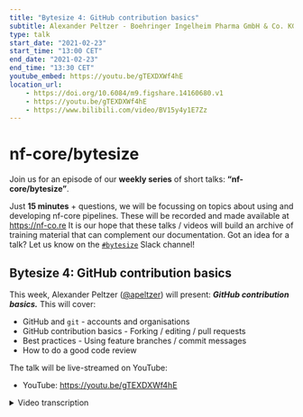 ```yaml
---
title: "Bytesize 4: GitHub contribution basics"
subtitle: Alexander Peltzer - Boehringer Ingelheim Pharma GmbH & Co. KG, Germany
type: talk
start_date: "2021-02-23"
start_time: "13:00 CET"
end_date: "2021-02-23"
end_time: "13:30 CET"
youtube_embed: https://youtu.be/gTEXDXWf4hE
location_url:
    - https://doi.org/10.6084/m9.figshare.14160680.v1
    - https://youtu.be/gTEXDXWf4hE
    - https://www.bilibili.com/video/BV15y4y1E7Zz
---
```


# nf-core/bytesize

Join us for an episode of our **weekly series** of short talks: **“nf-core/bytesize”**.

Just **15 minutes** + questions, we will be focussing on topics about using and developing nf-core pipelines.
These will be recorded and made available at <https://nf-co.re>
It is our hope that these talks / videos will build an archive of training material that can complement our documentation. Got an idea for a talk? Let us know on the [`#bytesize`](https://nfcore.slack.com/channels/bytesize) Slack channel!

## Bytesize 4: GitHub contribution basics

This week, Alexander Peltzer ([@apeltzer](http://github.com/apeltzer/)) will present: _**GitHub contribution basics.**_
This will cover:

* GitHub and `git` - accounts and organisations
* GitHub contribution basics - Forking / editing / pull requests
* Best practices - Using feature branches / commit messages
* How to do a good code review

The talk will be live-streamed on YouTube:

* YouTube: <https://youtu.be/gTEXDXWf4hE>

<details markdown="1"><summary>Video transcription</summary>

**Note: This text has been edited to make it more suitable for reading.**

We're going to cover a bit of GitHub contribution basics today, as well as some basic introduction into git for beginners. This won't cover everything, so it's targeted towards beginners in that sense, but there are most likely parts that we cannot cover today because of the limited time that we have.

So we're going to start with the basics of Git, then cover a bit of how we can actively contribute to nf-core in Github, go over to some best practices and finally learn how we can contribute and collaborate productively because this is something that most beginners struggle with a bit. We will cover code review, do's and don'ts while reviewing code, and what should ideally be done while reviewing.

Let’s start by understanding git. [Git](https://git-scm.com/docs) is a free and open source version control system that most people know at least to some extent. It's quite powerful, so even long time users that have dealt with it for years still seem to learn new things. There are some very advanced features in Git that can help organize code or documentation in a version controlled manner very efficiently. The basic features are actually not too complicated to use and there are also graphical user-interfaces that help people set up git in general if they want to finally adopt it. There are also a lot of [how-to's and introductions for beginners](https://training.github.com/) available on Github to cover most of the cases and also explain things. You could also just use google for a query to learn more about Git.  

A few things that are common nomenclature in Git are commits and repositories (or short repos). So if you're talking with people in nf-core, they might refer to things like a repo; just to point you towards one, so a repository is basically a project where your code is stored. An example would be the [nf-core/rnaseq](https://github.com/nf-core/rnaseq) repository that hosts all the code for the RNA pipeline. We have many of these repositories or repos. For example each of the pipelines has a separate one, but we also have repositories that host code for our web page, some documentation or some test data sets so this is something that is a repository. A commit is a package of changes that are actually applied to a repository. A set of logical edits that are chunked together and can be committed to my repository so that they can be within this version control system.

The git tree of a repository can have branches so my repository might have different separate branches, which is kind of a way to organise code in the repository, so people can have a look at that later.

This slide shows some of the basic git commands. We have `git clone` which means downloader; `git add`, which means stage changes that I have already made, like adding a new file for example; ready to commit; `git commit` is actually then adding this to the yeah more or less adding this to the repository with a comment. So I can actually comment on that, I can say I’ve added this file which would be quite a nice commit, write a message because that means that people know what I’ve done through this comment. Then I can also `git push`, which means I can push these changes to the repository. If somebody else made some changes in the web for example on a repository that I actually want to integrate with my local copy of of the repository I can do a `git pull`, which will pull these from there. There is also some additional vocabulary here that people would like to probably see a bit about; “PR” means pull request and fork means a derivative copy, so I can fork a repository that is present on Github and make a copy for my own that I can work on independently, I could continue development on that and never return to the original repository. That happens, people abandon projects quite frequently, but I could also use that to develop my own type of feature - let's say mapping methods, changes to a pipeline or something like that and send them back to the main repository via a pull request. [4:27](https://youtu.be/gTEXDXWf4hE?list=PL3xpfTVZLcNiSvvPWORbO32S1WDJqKp1e&t=265)

All of this sounds a bit more complicated than it actually is, so basically it is something that one learns most easily by doing. Most people get along with just these five commands, but there's very excellent tutorials, even interactive ones where you can actually train, and try out more complicated things if you want. Of course we use branches quite efficiently, so we have typically at least three branches per repository per pipeline in this case so we have a dev branch, this is where all the development code is and all the pull requests usually end up.

We have a master branch, this contains the stable releases only. This is what Nextflow typically pulls if you run a pipeline. We have a TEMPLATE branch that keeps template functionality that we develop in the nf-core tools. In sync uses a special sync approach that we've been developing in the team using the nf-core bot approach. [6:43](https://youtu.be/gTEXDXWf4hE?list=PL3xpfTVZLcNiSvvPWORbO32S1WDJqKp1e&t=403)

The next point in this talk is Github. So Github is as you might know from the name is a hub for hosting git repositories, so it is a cloud-based git repository hosting service. Some users refer to it as a social network for developers. You can share and collaborate on code, you can interact on or with code and also add documentation, plus a lot of other things that i won't cover today. The basic functionality is very accessible and easy to work with. The basic account of github is free, a pro account is free if you're an academic user or working for some academic licensing. The basic stuff is easy to learn, but the advanced stuff like continuous integration services and integration of slack and other plugins has a steeper learning curve. This will be partially covered in an upcoming bytesize talk.

For a basic overview on what Github looks like, log on!

Here’s my login now so you'll see some recent activity in the middle, you see some recommendations like repositories that you might be interested in, notifications etc. It's quite quite easy to understand; you can even search for things - repositories, or create new ones. So it's not that difficult to actually get into, again, the account is free even if you're just using a basic github account. Most of the functionality is available only if you're logged in so you definitely need an account. The differentiation that is kind of crucial and some beginners seem to have issues with differentiating between personal and organisational accounts. apelzer is my personal account, and our organisational account is nf-core, which hosts all of the code for the nf core organization. Multiple people with the individual accounts can however, contribute to that organization and that's exactly how we structured that in the past to keep code that is developed within the scope of nf-core within nf-core and not within private accounts of individuals. [8:26](https://youtu.be/gTEXDXWf4hE?list=PL3xpfTVZLcNiSvvPWORbO32S1WDJqKp1e&t=506)

Personal and organisational accounts can however have many repositories within them so one is not limited to just having either one of them, it is possible to have multiple within each of these type of accounts.

If you visit the nf-core organisation on github, you will see that we have 61 repositories with around 250 people, five teams, a couple of projects, some repositories - type here on find a repository and you'll see that whatever you typed in will hopefully be found. [10:03](https://youtu.be/gTEXDXWf4hE?list=PL3xpfTVZLcNiSvvPWORbO32S1WDJqKp1e&t=603)

The basics of how you can actually contribute actively on Github is following this example workflow that I found on the web, which is called [fork and branch tutorial](https://blog.scottlowe.org/2015/01/27/using-fork-branch-git-workflow/). It is based on a tutorial that someone else actually made, so I'm sharing it in a link here and all the credits actually go to that person whose efforts those are. This Github contribution basic that assumes that you have a Github account and that you're a member of the nf-core organisation. Otherwise certain steps of what I'm going to display now are not working well. So this Github contribution basics basically starts with forking a repository, so imagine you want to contribute to an existing pipeline, for example Sarek or Eager. Then you first have to start by making a copy of that repository,  a copy which makes it possible to later on also add some pull requests. That can be done using a so-called fork, which is then basically you can go on the web page of the particular pipeline that you're interested in, and on the top right you will see that nice little fork button here. You click on it and then you have to specify where to fork this repository. So what people usually do is they don't fork it to other organisation accounts that you might have access to but they actually fork to their own private accounts. [10:42](https://youtu.be/gTEXDXWf4hE?list=PL3xpfTVZLcNiSvvPWORbO32S1WDJqKp1e&t=643)

I selected myself, then things are running for a couple of seconds and then you will see that there is a link to the copy made, which is also listed in the main repository here as a fork of the original repository in nf-core you can actually start working on. [11:08](https://youtu.be/gTEXDXWf4hE?list=PL3xpfTVZLcNiSvvPWORbO32S1WDJqKp1e&t=668)

So after we made that fork, we can make a local clone of that to work on this pipeline so we have two versions of the repository, the nf-core one and our own and now we can work on adding bits here and there. So the first step we will have to do then is remember the basic Git introduction. We have to clone it, download it to our local machine. So what I do here is hit clone and I type the url; it takes a couple of seconds depending on the pipeline size and then you hopefully have a local copy of that pipeline available. That of course also requires an installed Git version after that I can just use an editor or whatever other tool I have at hand, and change some stuff in the code and simply follow this approach after adding these local changes. So I'm making local changes, then we add the changed files for example if I added a new let's say a document or a text file or an image or something like that then I can simply add that to the repository by using Git art.
I commit these changes with a nice little comment message. So for example if I add some images I should probably have some nice commit message talking about like I've added images that are used for documentation;  that would be a message where people later also would be able to understand okay what has been done in this specific commit in the past. And then I push these changes to my repository so that I just do a git push and this will actually copy the changes back to my own repository which is on Github. [12:22](https://youtu.be/gTEXDXWf4hE?list=PL3xpfTVZLcNiSvvPWORbO32S1WDJqKp1e&t=742)

The good thing about that is I can do as many of these steps as I want to, add as many changes as I want to in individual steps. The typical approach would now be how do I make the upstream project in nf-core aware that there are changes. How can I actually contribute that back to the main repository, to the main project itself? This works typically in nf-core via a pull request so I have to open a pull request, then the open pull request will undergo code review and someone will then hopefully merge my changes into the main repository so that my code or documentation or whatever I did to the main repository will actually end up on nf-core. After forking, editing, commenting and pushing the changes to our fork, we can now open a pull request (PR) that's also some vocabulary that people often don't understand in the beginning.

So we go to nf-core/test pipeline. In this case we click on pull request, and then we can simply open this nice little interface, click here compare across forks because otherwise our fork won't be coming up here. We have to always open pull requests against the dev branch, so that's something that you have to be aware of, otherwise you will get a notification by our internal checking-script on Github that will tell you that you will incorrectly open the pull request against the master branch. Then you can basically just click here on create pull requests that typically also opens up a little text editor where you can actually describe what you did in your pull-request and then people will be able to review what you did. And that's part of what we do, of course to ensure that no breaking changes that nothings is actually implemented in one of the nf-core repositories without proper review by at least a couple of people. [15:02](https://youtu.be/gTEXDXWf4hE?list=PL3xpfTVZLcNiSvvPWORbO32S1WDJqKp1e&t=902)

A good best practice about keeping these branches apart from each other is that you should only have one conceptual change per branch.  So if you add a new feature for example because you found the pipeline to be very nice or working for your stuff, but you found a bug, for example some output metrics are not the way you want them, then the first approach would be to discuss this within the core people in the slack channel. Or make an issue on github. After they agree, okay this is something that someone could contribute to, then you can actually work on this in your separate branch but only work on this in your branch in your repository. Don't work on multiple things in one branch because that makes the review process extremely difficult. Reviews typically take time, so for example if people have a look at your code, they will first have to understand what you did there. They will have comments probably which means that you have to edit your code, add changes, and also it allows other people to also work on multiple features simultaneously to you. So especially for the bigger pipelines we typically have multiple branches, multiple pull requests open, and people working on separate things, so for example a new mapping method might be worked on, somebody else might be fixing a bug in some other step of the pipeline. So if you have that all in one branch that's actually problematic, and you don't want to see that happening especially for bug fixed branches. These can be very tiny, so for example if I just have a type of the documentation that is typically one-line that I changed, plus a typo in the change log that I fixed, that's it, doesn't have to be much more than that!

So to summarize, small is good, the less complex, the better for the reviewers which means that you also get feedback much quicker. It's a good idea to keep them small.

Another best practice in code review, I should start with first talking about code reviews in general. So what we do, and of course whenever somebody opens a pull request, then we check this code against the rules that the nf-core has specified. So for example whether they are in the same code style that the markdown documentation is in line with. What we typically adhere to, is that the Nextflow code is written in a way not known to produce any bugs that we are aware of. The general rule is and you can also check that in the guidelines that I just spoke about.

Pull requests to the dev branch, so to the experimental code, requires one review by someone in the nf-core community, whereas the pull requests to the master branch actually require two independent reviewers. That's something a lot of people struggle with, they don't know about these rules, although these are I think written down somewhere, hidden deep within these guidelines actually. There are also some nice how-tos on how code can be reviewed effectively. [19:30](https://youtu.be/gTEXDXWf4hE?list=PL3xpfTVZLcNiSvvPWORbO32S1WDJqKp1e&t=1115)

An example that I've found particularly helpful is actually listed on the [slides](https://doi.org/10.6084/m9.figshare.14160680.v1). It's free, and most of the rules that are written in there are actually also applied in the same way here in nf core when we do a code reviews. [19:34](https://youtu.be/gTEXDXWf4hE?list=PL3xpfTVZLcNiSvvPWORbO32S1WDJqKp1e&t=1174)

One of the important steps in code review is that you should read things quite carefully, so for example, a lot of people write code at night, and are very happy if people catch typos and things like that. So you need to carefully read documentation, and it's very good to use certain features in Github. [20:01](https://youtu.be/gTEXDXWf4hE?list=PL3xpfTVZLcNiSvvPWORbO32S1WDJqKp1e&t=1201)

So for example, there is a new feature; whenever there's a pull request open you can click on files changed and you can go through the files that have been changed in that pull request and click on insert a suggestion. [20:11](https://youtu.be/gTEXDXWf4hE?list=PL3xpfTVZLcNiSvvPWORbO32S1WDJqKp1e&t=1211)

Whenever you click on the line of the code that would then open a text box, they can actually suggest a change that would make it possible later on for the person who opened the pull request to just click on accept that change. [20:17](https://youtu.be/gTEXDXWf4hE?list=PL3xpfTVZLcNiSvvPWORbO32S1WDJqKp1e&t=1217)

For example for this type here it would be very easy to just type here and add such a suggestion fixing, and people don't have to write their own code again or go back to the editor because they can just click on this in the github interface and amend things. [20:46](https://youtu.be/gTEXDXWf4hE?list=PL3xpfTVZLcNiSvvPWORbO32S1WDJqKp1e&t=1246)

Another good idea for effective code review is to describe the motivation and the purpose of the requested changes. For example if you have an idea or you find something particularly interesting, say you updated a mapper in an alignment pipeline, but the other person who opened the pull request might not know about then it would be a good idea to write that down in your code review and tell them about it. That's just one example but there are multiple others so you should always describe why you’re actually giving the feedback you are.

It is a good idea to have a look at the tests, so for example we run certain linting tests which are checking the code for certain code structure and checks for markdown documentation as you see here. [21:45](https://youtu.be/gTEXDXWf4hE?list=PL3xpfTVZLcNiSvvPWORbO32S1WDJqKp1e&t=1303)

So probably in the pull request that I opened yesterday, there is a is a failure in the markdown so the checks that we have in place actually failed, so you could check and click here on details and then find out what what's what's going on. [22:03](https://youtu.be/gTEXDXWf4hE?list=PL3xpfTVZLcNiSvvPWORbO32S1WDJqKp1e&t=1323)

If you start a code review, or if you open a pull request, you can actually ask for code reviews. Github offers a nice feature on the right side where you can actually select who should review that pull request. Sometimes Github makes even suggestions, so suggested reviews are actually pre-selected by Github. That is typically done based on who contributed to that repository in the past, which is in many cases a good idea but not always the perfect idea because some people also are inactive now or might not actually have the time to work on that. So if you for example, you select one of the main developers on that pipeline as a review, but nothing happens for two days. There's also the possibility to ask in the request review channel on Slack, where you can indicate the pull request you just opened, and request another review.

It is also a good idea to ask people with expertise on their pipelines. For example, if you have a code that a couple of people on this direct pipeline would have expertise of, it might be a good idea to also ask them to review it because they might be able to evaluate it better. However, it's always important to also give beginners a chance too. Everyone in the nf-core community can review. It's just a good idea to jointly do that with somebody with experience of the particular pipeline, so it should maybe be a co-review in the beginning until people feel confident that they can actually understand the full pipeline.

There's a sweet spot, having two to three reviewers or maybe four is fine, but if you have more than five reviewers, it can get very crowded and very messy because there can be different opinions on certain topics as well. You might end up having a really hard time actually appending all the changes that the reviewers have relayed back to you. So start with two to three and if nothing happens, you can add more.

A more general thing that I think also applies to the nf-core community, is to show respect and be nice to people. There might be people who have very little time to work on your review, so try to be nice. This also applies to beginners. Also apply some common sense when connecting with people doing both reviewing and coding. Honestly I also have to say don't do a German _gefälligkeitsgutachten_, which means you should never do a review if you're not entirely sure you can cover the entire code piece or if you don't have the time to work on it.

It's a good idea to either do it properly or just leave it be. I have to live up to that standard as well myself in some cases.

I also wanted to point out our [code of conduct](https://nf-co.re/code_of_conduct), which also applies to the entire process.




